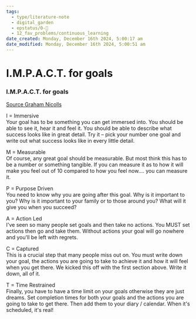 ```yaml
---
tags:
  - type/literature-note
  - digital_garden
  - epstatus/0-🌰
  - 12_fav_problems/continuous_learning
date_created: Monday, December 16th 2024, 5:00:17 am
date_modified: Monday, December 16th 2024, 5:00:51 am
---
```

# I.M.P.A.C.T. for goals
### I.M.P.A.C.T. for goals
[Source Graham Nicolls](https://www.linkedin.com/posts/grahamnicholls1_how-to-have-a-greater-impact-with-your-goals-activity-7274034211538223105-MQeU?utm_source=share&utm_medium=member_desktop)

I = Immersive  
Your goal has to be something you can get immersed into. You should be able to see it, hear it and feel it. You should be able to describe what success looks like in great detail. Try it – pick your number one goal and write out what success looks like in every little detail.  
  
M = Measurable  
Of course, any great goal should be measurable. But most think this has to be a number or something tangible. If you can measure it as to how it will make you feel out of 10 compared to how you feel now.... you can measure it.  
  
P = Purpose Driven  
You need to know why you are going after this goal. Why is it important to you? Why is it important to your family or to those around you? What will it give you when you succeed?  
  
A = Action Led  
I've seen so many people set goals and then take no actions. You MUST set actions then go and take them. Without actions your goal will go nowhere and you'll be left with regrets.  
  
C = Captured  
This is a crucial step that many people miss out on. You must write down your goal, the actions you are going to take to achieve it and how it will feel when you get there. We kicked this off with the first section above. Write it down, all of it.  
  
T = Time Restrained  
Finally, you have to have a time limit on your goals otherwise they are just dreams. Set completion times for both your goals and the actions you are going to take to get there. Then add them to your diary / calendar. When it's scheduled, it's real!